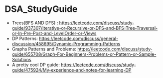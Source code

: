 # DSA_StudyGuide

- Trees(BFS AND DFS) : https://leetcode.com/discuss/study-guide/937307/Iterative-or-Recursive-or-DFS-and-BFS-Tree-Traversal-or-In-Pre-Post-and-LevelOrder-or-Views
- DP Patterns:  https://leetcode.com/discuss/general-discussion/458695/Dynamic-Programming-Patterns  
- Graphs Patterns and Problems: https://leetcode.com/discuss/study-guide/655708/Graph-For-Beginners-Problems-or-Pattern-or-Sample-Solutions
- A pretty cool DP guide: https://leetcode.com/discuss/study-guide/475924/My-experience-and-notes-for-learning-DP

